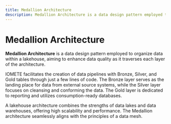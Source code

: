 ```yaml
---
title: Medallion Architecture
description: Medallion Architecture is a data design pattern employed to organize data within a lakehouse, aiming to enhance data quality as it traverses each layer of the architecture.
---
```


# Medallion Architecture

**Medallion Architecture** is a data design pattern employed to organize data within a lakehouse, aiming to enhance data quality as it traverses each layer of the architecture.

IOMETE facilitates the creation of data pipelines with Bronze, Silver, and Gold tables through just a few lines of code. The Bronze layer serves as the landing place for data from external source systems, while the Silver layer focuses on cleansing and conforming the data. The Gold layer is dedicated to reporting and utilizes consumption-ready databases.

A lakehouse architecture combines the strengths of data lakes and data warehouses, offering high scalability and performance. The Medallion architecture seamlessly aligns with the principles of a data mesh.
